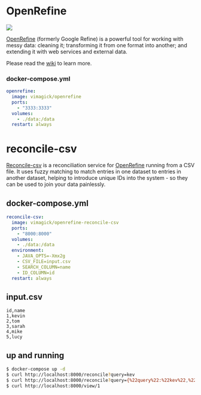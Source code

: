OpenRefine
==========

![](https://badge.imagelayers.io/vimagick/openrefine:latest.svg)

[OpenRefine][1] (formerly Google Refine) is a powerful tool for working with messy
data: cleaning it; transforming it from one format into another; and extending
it with web services and external data.

Please read the [wiki][2] to learn more.

### docker-compose.yml

```yaml
openrefine:
  image: vimagick/openrefine
  ports:
    - "3333:3333"
  volumes:
    - ./data:/data
  restart: always
```

[1]: http://openrefine.org/index.html
[2]: https://github.com/OpenRefine/OpenRefine/wiki
reconcile-csv
=============

[Reconcile-csv][1] is a reconciliation service for [OpenRefine][2] running from a
CSV file. It uses fuzzy matching to match entries in one dataset to entries in
another dataset, helping to introduce unique IDs into the system - so they can
be used to join your data painlessly.

## docker-compose.yml

```yaml
reconcile-csv:
  image: vimagick/openrefine-reconcile-csv
  ports:
    - "8000:8000"
  volumes:
    - ./data:/data
  environment:
    - JAVA_OPTS=-Xmx2g
    - CSV_FILE=input.csv
    - SEARCH_COLUMN=name
    - ID_COLUMN=id
  restart: always
```

## input.csv

```csv
id,name
1,kevin
2,tom
3,sarah
4,mike
5,lucy
```

## up and running

```bash
$ docker-compose up -d
$ curl http://localhost:8000/reconcile?query=kev
$ curl http://localhost:8000/reconcile?query={%22query%22:%22kev%22,%22limit%22:1}
$ curl http://localhost:8000/view/1
```

[1]: http://okfnlabs.org/reconcile-csv/
[2]: https://github.com/OpenRefine/OpenRefine/wiki
